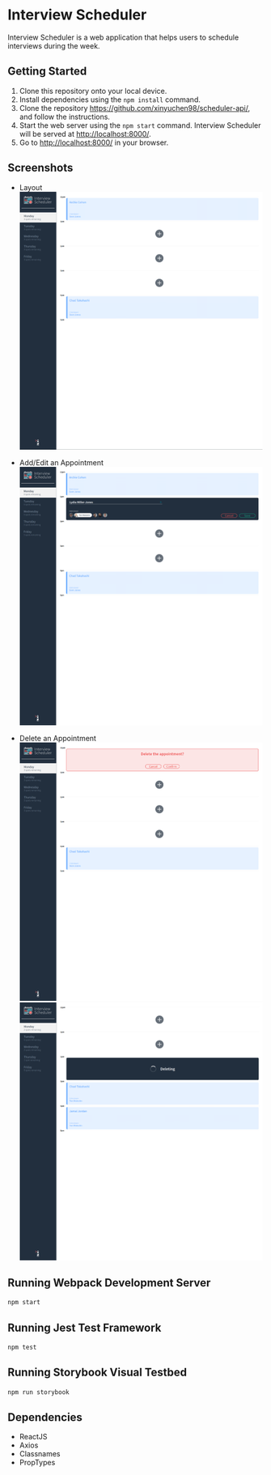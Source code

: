 # Interview Scheduler
Interview Scheduler is a web application that helps users to schedule interviews during the week. 

## Getting Started

1. Clone this repository onto your local device.
2. Install dependencies using the `npm install` command.
3. Clone the repository <https://github.com/xinyuchen98/scheduler-api/>, and follow the instructions. 
4. Start the web server using the `npm start` command. Interview Scheduler will be served at <http://localhost:8000/>.
5. Go to <http://localhost:8000/> in your browser.

## Screenshots

- Layout<br />
![Layout](https://github.com/xinyuchen98/scheduler/raw/master/docs/layout.png)

- Add/Edit an Appointment<br />
![Add an appointment](https://github.com/xinyuchen98/scheduler/raw/master/docs/appointment-add.png)

- Delete an Appointment<br />
![Confirmation box](https://github.com/xinyuchen98/scheduler/raw/master/docs/appointment-confirmation.png)
![Deleting box](https://github.com/xinyuchen98/scheduler/raw/master/docs/appointment-deleting.png)

## Running Webpack Development Server

```sh
npm start
```

## Running Jest Test Framework

```sh
npm test
```

## Running Storybook Visual Testbed

```sh
npm run storybook
```
## Dependencies

- ReactJS
- Axios
- Classnames
- PropTypes